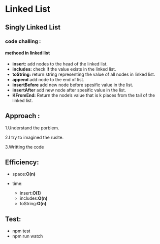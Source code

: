 # Linked List


## Singly Linked List

### code challing :
#### methoed in linked list
- **insert:** add nodes to the head of the linked list.
- **includes:** check if the value exists in the linked list.
- **toString:** return string representing the value of all nodes in linked list.
- **append** add node to the end of list.
- **insertBefore** add new node before spesific value in the list.
- **insertAfter** add new node after spesific value in the list.
- **KFromEnd:** Return the node’s value that is k places from the tail of the linked list.


## Approach :

1.Understand the porblem.

2.I try to imagined the ruslte.

3.Writting the code

##  Efficiency:
 - space:**O(n)**

 - time:
   - insert:**O(1)**
   - includes:**O(n)**
   - toString:**O(n)**


## Test:
 - npm test
 - npm run watch   

